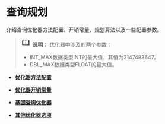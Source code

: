# 查询规划<a name="ZH-CN_TOPIC_0289900907"></a>

介绍查询优化器方法配置、开销常量、规划算法以及一些配置参数。

>![](public_sys-resources/icon-note.gif) **说明：** 
>优化器中涉及的两个参数：
>-   INT\_MAX数据类型INT的最大值，其值为2147483647。
>-   DBL\_MAX数据类型FLOAT的最大值。

-   **[优化器方法配置](优化器方法配置.md)**  

-   **[优化器开销常量](优化器开销常量.md)**  

-   **[基因查询优化器](基因查询优化器.md)**  

-   **[其他优化器选项](其他优化器选项.md)**  


